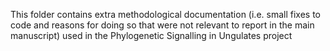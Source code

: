 This folder contains extra methodological documentation (i.e. small fixes to code and reasons for doing so that were not relevant to report in the main manuscript) used in the Phylogenetic Signalling in Ungulates project
